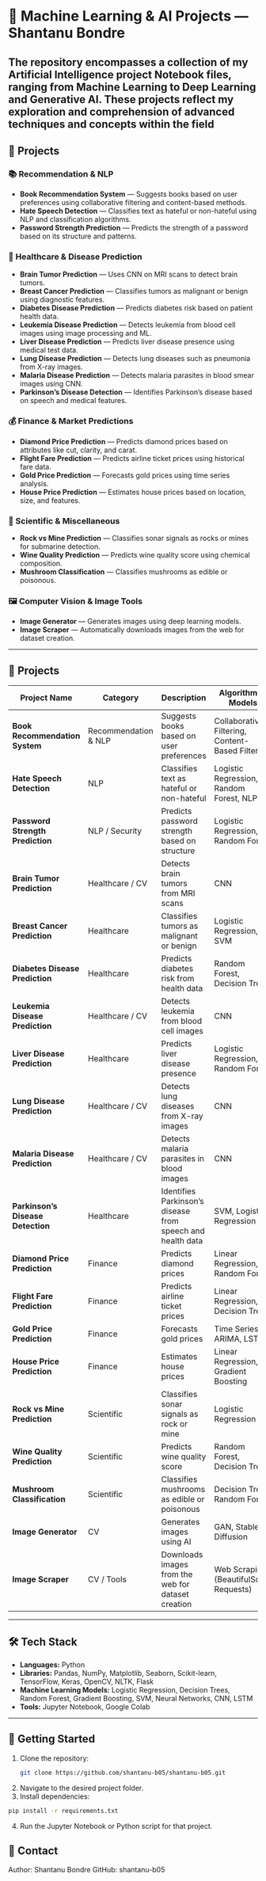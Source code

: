 
# 🚀 Machine Learning & AI Projects — Shantanu Bondre

The repository encompasses a collection of my Artificial Intelligence project Notebook files, ranging from Machine Learning to Deep Learning and Generative AI. These projects reflect my exploration and comprehension of advanced techniques and concepts within the field
---

## 📂 Projects

### 📚 Recommendation & NLP
- **Book Recommendation System** — Suggests books based on user preferences using collaborative filtering and content-based methods.
- **Hate Speech Detection** — Classifies text as hateful or non-hateful using NLP and classification algorithms.
- **Password Strength Prediction** — Predicts the strength of a password based on its structure and patterns.

### 🏥 Healthcare & Disease Prediction
- **Brain Tumor Prediction** — Uses CNN on MRI scans to detect brain tumors.
- **Breast Cancer Prediction** — Classifies tumors as malignant or benign using diagnostic features.
- **Diabetes Disease Prediction** — Predicts diabetes risk based on patient health data.
- **Leukemia Disease Prediction** — Detects leukemia from blood cell images using image processing and ML.
- **Liver Disease Prediction** — Predicts liver disease presence using medical test data.
- **Lung Disease Prediction** — Detects lung diseases such as pneumonia from X-ray images.
- **Malaria Disease Prediction** — Detects malaria parasites in blood smear images using CNN.
- **Parkinson’s Disease Detection** — Identifies Parkinson’s disease based on speech and medical features.

### 💰 Finance & Market Predictions
- **Diamond Price Prediction** — Predicts diamond prices based on attributes like cut, clarity, and carat.
- **Flight Fare Prediction** — Predicts airline ticket prices using historical fare data.
- **Gold Price Prediction** — Forecasts gold prices using time series analysis.
- **House Price Prediction** — Estimates house prices based on location, size, and features.

### 🔬 Scientific & Miscellaneous
- **Rock vs Mine Prediction** — Classifies sonar signals as rocks or mines for submarine detection.
- **Wine Quality Prediction** — Predicts wine quality score using chemical composition.
- **Mushroom Classification** — Classifies mushrooms as edible or poisonous.

### 🖼️ Computer Vision & Image Tools
- **Image Generator** — Generates images using deep learning models.
- **Image Scraper** — Automatically downloads images from the web for dataset creation.

---
## 📂 Projects

| Project Name | Category | Description | Algorithms / Models |
|--------------|----------|-------------|---------------------|
| **Book Recommendation System** | Recommendation & NLP | Suggests books based on user preferences | Collaborative Filtering, Content-Based Filtering |
| **Hate Speech Detection** | NLP | Classifies text as hateful or non-hateful | Logistic Regression, Random Forest, NLP |
| **Password Strength Prediction** | NLP / Security | Predicts password strength based on structure | Logistic Regression, Random Forest |
| **Brain Tumor Prediction** | Healthcare / CV | Detects brain tumors from MRI scans | CNN |
| **Breast Cancer Prediction** | Healthcare | Classifies tumors as malignant or benign | Logistic Regression, SVM |
| **Diabetes Disease Prediction** | Healthcare | Predicts diabetes risk from health data | Random Forest, Decision Tree |
| **Leukemia Disease Prediction** | Healthcare / CV | Detects leukemia from blood cell images | CNN |
| **Liver Disease Prediction** | Healthcare | Predicts liver disease presence | Logistic Regression, Random Forest |
| **Lung Disease Prediction** | Healthcare / CV | Detects lung diseases from X-ray images | CNN |
| **Malaria Disease Prediction** | Healthcare / CV | Detects malaria parasites in blood images | CNN |
| **Parkinson’s Disease Detection** | Healthcare | Identifies Parkinson’s disease from speech and health data | SVM, Logistic Regression |
| **Diamond Price Prediction** | Finance | Predicts diamond prices | Linear Regression, Random Forest |
| **Flight Fare Prediction** | Finance | Predicts airline ticket prices | Linear Regression, Decision Tree |
| **Gold Price Prediction** | Finance | Forecasts gold prices | Time Series, ARIMA, LSTM |
| **House Price Prediction** | Finance | Estimates house prices | Linear Regression, Gradient Boosting |
| **Rock vs Mine Prediction** | Scientific | Classifies sonar signals as rock or mine | Logistic Regression |
| **Wine Quality Prediction** | Scientific | Predicts wine quality score | Random Forest, Decision Tree |
| **Mushroom Classification** | Scientific | Classifies mushrooms as edible or poisonous | Decision Tree, Random Forest |
| **Image Generator** | CV | Generates images using AI | GAN, Stable Diffusion |
| **Image Scraper** | CV / Tools | Downloads images from the web for dataset creation | Web Scraping (BeautifulSoup, Requests) |

---
## 🛠️ Tech Stack
- **Languages:** Python  
- **Libraries:** Pandas, NumPy, Matplotlib, Seaborn, Scikit-learn, TensorFlow, Keras, OpenCV, NLTK, Flask  
- **Machine Learning Models:** Logistic Regression, Decision Trees, Random Forest, Gradient Boosting, SVM, Neural Networks, CNN, LSTM  
- **Tools:** Jupyter Notebook, Google Colab

---

## 🚀 Getting Started
1. Clone the repository:
   ```bash
   git clone https://github.com/shantanu-b05/shantanu-b05.git
2. Navigate to the desired project folder.
3. Install dependencies:
  ```bash
pip install -r requirements.txt
```
4. Run the Jupyter Notebook or Python script for that project.

## 📧 Contact
Author: Shantanu Bondre
GitHub: shantanu-b05
